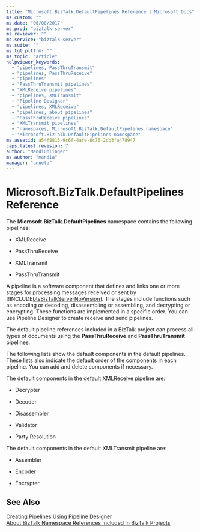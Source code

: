 ```yaml
---
title: "Microsoft.BizTalk.DefaultPipelines Reference | Microsoft Docs"
ms.custom: ""
ms.date: "06/08/2017"
ms.prod: "biztalk-server"
ms.reviewer: ""
ms.service: "biztalk-server"
ms.suite: ""
ms.tgt_pltfrm: ""
ms.topic: "article"
helpviewer_keywords: 
  - "pipelines, PassThruTransmit"
  - "pipelines, PassThruReceive"
  - "pipelines"
  - "PassThruTransmit pipelines"
  - "XMLReceive pipelines"
  - "pipelines, XMLTransmit"
  - "Pipeline Designer"
  - "pipelines, XMLReceive"
  - "pipelines, about pipelines"
  - "PassThruReceive pipelines"
  - "XMLTransmit pipelines"
  - "namespaces, Microsoft.BizTalk.DefaultPipelines namespace"
  - "Microsoft.BizTalk.DefaultPipelines namespace"
ms.assetid: a54f8813-9c6f-4afe-8c76-2db3fa478947
caps.latest.revision: 7
author: "MandiOhlinger"
ms.author: "mandia"
manager: "anneta"
---
```

# Microsoft.BizTalk.DefaultPipelines Reference
The **Microsoft.BizTalk.DefaultPipelines** namespace contains the following pipelines:  
  
-   XMLReceive  
  
-   PassThruReceive  
  
-   XMLTransmit  
  
-   PassThruTransmit  
  
 A pipeline is a software component that defines and links one or more stages for processing messages received or sent by [!INCLUDE[btsBizTalkServerNoVersion](../includes/btsbiztalkservernoversion-md.md)]. The stages include functions such as encoding or decoding, disassembling or assembling, and decrypting or encrypting. These functions are implemented in a specific order. You can use Pipeline Designer to create receive and send pipelines.  
  
 The default pipeline references included in a BizTalk project can process all types of documents using the **PassThruReceive** and **PassThruTransmit** pipelines.  
  
 The following lists show the default components in the default pipelines. These lists also indicate the default order of the components in each pipeline. You can add and delete components if necessary.  
  
 The default components in the default XMLReceive pipeline are:  
  
-   Decrypter  
  
-   Decoder  
  
-   Disassembler  
  
-   Validator  
  
-   Party Resolution  
  
 The default components in the default XMLTransmit pipeline are:  
  
-   Assembler  
  
-   Encoder  
  
-   Encrypter  
  
## See Also  
 [Creating Pipelines Using Pipeline Designer](../core/creating-pipelines-using-pipeline-designer.md)   
 [About BizTalk Namespace References Included in BizTalk Projects](../core/about-biztalk-namespace-references-included-in-biztalk-projects.md)